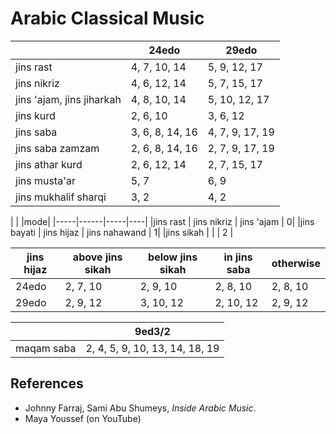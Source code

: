 # Arabic Classical Music

|     |24edo|29edo|
|-----|-----|-----|
|jins rast | 4, 7, 10, 14 | 5, 9, 12, 17 |
|jins nikriz | 4, 6, 12, 14 | 5, 7, 15, 17 |
|jins 'ajam, jins jiharkah | 4, 8, 10, 14 | 5, 10, 12, 17 |
|jins kurd | 2, 6, 10 | 3, 6, 12 |
|jins saba | 3, 6, 8, 14, 16 | 4, 7, 9, 17, 19 |
|jins saba zamzam | 2, 6, 8, 14, 16 | 2, 7, 9, 17, 19 |
|jins athar kurd | 2, 6, 12, 14 | 2, 7, 15, 17 | 
|jins musta'ar | 5, 7 | 6, 9 |
|jins mukhalif sharqi | 3, 2 | 4, 2 |

|     |      |mode|
|-----|------|-----|----|
|jins rast | jins nikriz | jins 'ajam | 0|
|jins bayati | jins hijaz | jins nahawand | 1|
|jins sikah | | | 2 |

|jins hijaz |above jins sikah|below jins sikah|in jins saba |otherwise|
|-----|-----------|-----------|--------|---------|
|24edo|2, 7, 10 | 2, 9, 10 | 2, 8, 10 | 2, 8, 10|
|29edo|2, 9, 12 | 3, 10, 12 |2, 10, 12 | 2, 9, 12|

|    |9ed3/2|
|----|------|
|maqam saba | 2, 4, 5, 9, 10, 13, 14, 18, 19 |

## References
- Johnny Farraj, Sami Abu Shumeys, *Inside Arabic Music*.
- Maya Youssef (on YouTube)
